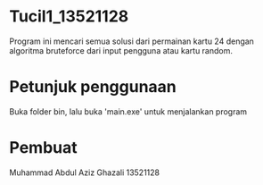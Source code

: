 # Tucil1_13521128

Program ini mencari semua solusi dari permainan kartu 24 dengan algoritma bruteforce dari input pengguna atau kartu random.

# Petunjuk penggunaan

Buka folder bin, lalu buka 'main.exe' untuk menjalankan program



# Pembuat
Muhammad Abdul Aziz Ghazali
13521128